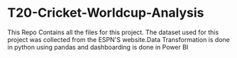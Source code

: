 # T20-Cricket-Worldcup-Analysis
This Repo Contains all the files for this project. The dataset used for this project was collected from the ESPN'S website.Data Transformation is done in python using pandas and dashboarding is done in Power BI
